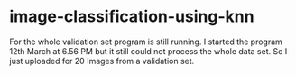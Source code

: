 # image-classification-using-knn
For the whole validation set program is still running. I started the program 12th March at 6.56 PM but it still could not process the whole data set. So I just uploaded for 20 Images from a validation set.
